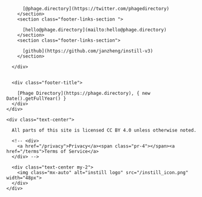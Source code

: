 
<script>

  import { env } from '$env/dynamic/public';
	import { page } from '$app/stores';
	// import logo from './svelte-logo.svg';

  export const logo = '/icon.png';
</script>


<footer class="footer | mt-8">

  <div class="_content-narrow ">
    <div class="md:flex-row md:flex _items-center gap-4">
      <div class="footer-links 
        ---
        flex-1
        relative md:flex items-center flex-row gap-8  
      ">
        <section class="footer-links-section ">

          [@phage.directory](https://twitter.com/phagedirectory)
        </section>
        <section class="footer-links-section ">

          [hello@phage.directory](mailto:hello@phage.directory)
        </section>
        <section class="footer-links-section">

          [github](https://github.com/janzheng/instill-v3)
        </section>
        
      </div>    


      <div class="footer-title">

        [Phage Directory](https://phage.directory), { new Date().getFullYear() }
      </div>
    </div>

    <div class="text-center">

      All parts of this site is licensed CC BY 4.0 unless otherwise noted. 

      <!-- <div>
        <a href="/privacy">Privacy</a><span class="pr-4"></span><a href="/terms">Terms of Service</a>
      </div> -->

      <div class="text-center my-2">
        <img class="mx-auto" alt="instill logo" src="/instill_icon.png" width="48px">
      </div>
    </div>  
  </div>

</footer>


